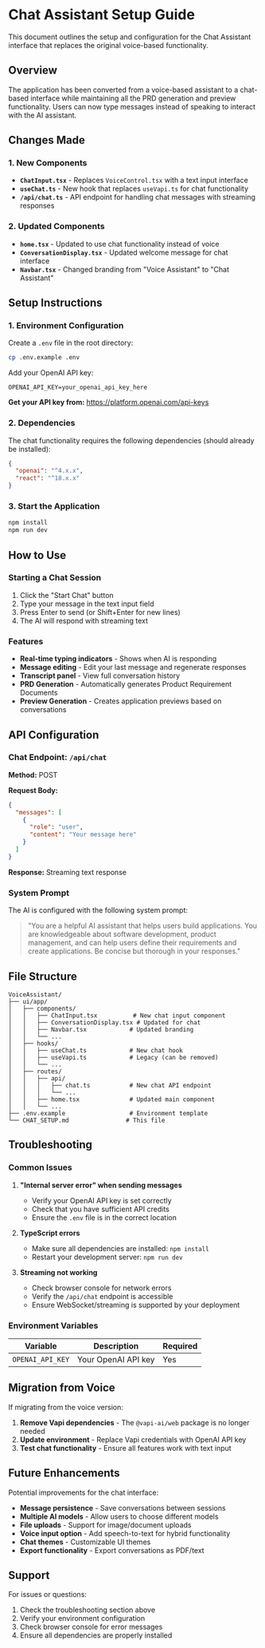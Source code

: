 # Chat Assistant Setup Guide

This document outlines the setup and configuration for the Chat Assistant interface that replaces the original voice-based functionality.

## Overview

The application has been converted from a voice-based assistant to a chat-based interface while maintaining all the PRD generation and preview functionality. Users can now type messages instead of speaking to interact with the AI assistant.

## Changes Made

### 1. New Components
- **`ChatInput.tsx`** - Replaces `VoiceControl.tsx` with a text input interface
- **`useChat.ts`** - New hook that replaces `useVapi.ts` for chat functionality
- **`/api/chat.ts`** - API endpoint for handling chat messages with streaming responses

### 2. Updated Components
- **`home.tsx`** - Updated to use chat functionality instead of voice
- **`ConversationDisplay.tsx`** - Updated welcome message for chat interface
- **`Navbar.tsx`** - Changed branding from "Voice Assistant" to "Chat Assistant"

## Setup Instructions

### 1. Environment Configuration

Create a `.env` file in the root directory:

```bash
cp .env.example .env
```

Add your OpenAI API key:

```env
OPENAI_API_KEY=your_openai_api_key_here
```

**Get your API key from:** https://platform.openai.com/api-keys

### 2. Dependencies

The chat functionality requires the following dependencies (should already be installed):

```json
{
  "openai": "^4.x.x",
  "react": "^18.x.x"
}
```

### 3. Start the Application

```bash
npm install
npm run dev
```

## How to Use

### Starting a Chat Session
1. Click the "Start Chat" button
2. Type your message in the text input field
3. Press Enter to send (or Shift+Enter for new lines)
4. The AI will respond with streaming text

### Features
- **Real-time typing indicators** - Shows when AI is responding
- **Message editing** - Edit your last message and regenerate responses
- **Transcript panel** - View full conversation history
- **PRD Generation** - Automatically generates Product Requirement Documents
- **Preview Generation** - Creates application previews based on conversations

## API Configuration

### Chat Endpoint: `/api/chat`

**Method:** POST

**Request Body:**
```json
{
  "messages": [
    {
      "role": "user",
      "content": "Your message here"
    }
  ]
}
```

**Response:** Streaming text response

### System Prompt
The AI is configured with the following system prompt:
> "You are a helpful AI assistant that helps users build applications. You are knowledgeable about software development, product management, and can help users define their requirements and create applications. Be concise but thorough in your responses."

## File Structure

```
VoiceAssistant/
├── ui/app/
│   ├── components/
│   │   ├── ChatInput.tsx          # New chat input component
│   │   ├── ConversationDisplay.tsx # Updated for chat
│   │   ├── Navbar.tsx            # Updated branding
│   │   └── ...
│   ├── hooks/
│   │   ├── useChat.ts            # New chat hook
│   │   ├── useVapi.ts            # Legacy (can be removed)
│   │   └── ...
│   ├── routes/
│   │   ├── api/
│   │   │   ├── chat.ts           # New chat API endpoint
│   │   │   └── ...
│   │   ├── home.tsx              # Updated main component
│   │   └── ...
├── .env.example                  # Environment template
└── CHAT_SETUP.md                # This file
```

## Troubleshooting

### Common Issues

1. **"Internal server error" when sending messages**
   - Verify your OpenAI API key is set correctly
   - Check that you have sufficient API credits
   - Ensure the `.env` file is in the correct location

2. **TypeScript errors**
   - Make sure all dependencies are installed: `npm install`
   - Restart your development server: `npm run dev`

3. **Streaming not working**
   - Check browser console for network errors
   - Verify the `/api/chat` endpoint is accessible
   - Ensure WebSocket/streaming is supported by your deployment

### Environment Variables

| Variable | Description | Required |
|----------|-------------|----------|
| `OPENAI_API_KEY` | Your OpenAI API key | Yes |

## Migration from Voice

If migrating from the voice version:

1. **Remove Vapi dependencies** - The `@vapi-ai/web` package is no longer needed
2. **Update environment** - Replace Vapi credentials with OpenAI API key
3. **Test chat functionality** - Ensure all features work with text input

## Future Enhancements

Potential improvements for the chat interface:

- **Message persistence** - Save conversations between sessions
- **Multiple AI models** - Allow users to choose different models
- **File uploads** - Support for image/document uploads
- **Voice input option** - Add speech-to-text for hybrid functionality
- **Chat themes** - Customizable UI themes
- **Export functionality** - Export conversations as PDF/text

## Support

For issues or questions:
1. Check the troubleshooting section above
2. Verify your environment configuration
3. Check browser console for error messages
4. Ensure all dependencies are properly installed